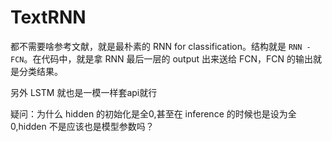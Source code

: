 # TextRNN

都不需要啥参考文献，就是最朴素的 RNN for classification。结构就是 `RNN - FCN`。在代码中，就是拿 RNN 最后一层的 output 出来送给 FCN，FCN 的输出就是分类结果。

另外 LSTM 就也是一模一样套api就行

疑问：为什么 hidden 的初始化是全0,甚至在 inference 的时候也是设为全0,hidden 不是应该也是模型参数吗？
